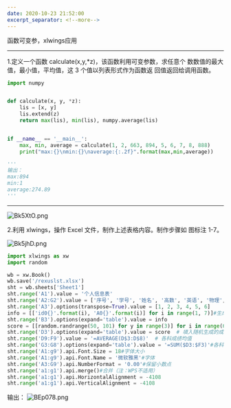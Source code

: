 ```yaml
---
date: 2020-10-23 21:52:00
excerpt_separator: <!--more-->
---
```

函数可变参，xlwings应用
<!--more-->

---

1.定义一个函数 calculate(x,y,*z)，该函数利用可变参数，求任意个 数数值的最大值，最小值，平均值，这 3 个值以列表形式作为函数返 回值返回给调用函数。

```python
import numpy


def calculate(x, y, *z):
    lis = [x, y]
    lis.extend(z)
    return max(lis), min(lis), numpy.average(lis)


if __name__ == '__main__':
    max, min, average = calculate(1, 2, 663, 894, 5, 6, 7, 8, 888)
    print("max:{}\nmin:{}\naverage:{:.2f}".format(max,min,average))

'''
输出：
max:894
min:1
average:274.89
'''
```


---


![Bk5XtO.png](https://cdn.jsdelivr.net/gh/xx025/cloudimg/img/20210127155122.png)

2.利用 xlwings，操作 Excel 文件，制作上述表格内容。制作步骤如 图标注 1-7。

![Bk5jhD.png](https://cdn.jsdelivr.net/gh/xx025/cloudimg/img/20210127155114.png)

```python
import xlwings as xw
import random

wb = xw.Book()
wb.save('/rexuslst.xlsx')
sht = wb.sheets['Sheet1']
sht.range('A1').value = '个人信息表'
sht.range('A2:G2').value = ['序号', '学号', '姓名', '高数', '英语', '物理', '总成绩']
sht.range('A3').options(transpose=True).value = [1, 2, 3, 4, 5, 6]
info = [['id0{}'.format(i), 'A0{}'.format(i)] for i in range(1, 7)]#生成学生信息
sht.range('B3').options(expand='table').value = info
score = [[random.randrange(50, 101) for y in range(3)] for i in range(6)]
sht.range('D3').options(expand='table').value = score  # 填入随机生成的成绩
sht.range('D9:F9').value = '=AVERAGE(D$3:D$8)'  # 各科成绩均值
sht.range('G3:G8').options(expand='table').value = '=SUM($D3:$F3)'#各科成绩求和
sht.range('A1:g9').api.Font.Size = 18#字体大小
sht.range('A1:g9').api.Font.Name = '微软雅黑'#字体
sht.range('A3:G9').api.NumberFormat = '0.00'#保留小数点
sht.range('a1:g1').api.merge()#合并（注：WPS不适用）
sht.range('a1:g1').api.HorizontalAlignment = -4108
sht.range('a1:g1').api.VerticalAlignment = -4108
```
输出：
![BEp078.png](https://cdn.jsdelivr.net/gh/xx025/cloudimg/img/20210127155100.png)